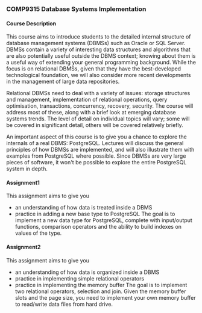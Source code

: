 ### COMP9315 Database Systems Implementation
#### Course Description
This course aims to introduce students to the detailed internal structure of database management systems (DBMSs) such as Oracle or SQL Server. DBMSs contain a variety of interesting data structures and algorithms that are also potentially useful outside the DBMS context; knowing about them is a useful way of extending your general programming background. While the focus is on relational DBMSs, given that they have the best-developed technological foundation, we will also consider more recent developments in the management of large data repositories.

Relational DBMSs need to deal with a variety of issues: storage structures and management, implementation of relational operations, query optimisation, transactions, concurrency, recovery, security. The course will address most of these, along with a brief look at emerging database systems trends. The level of detail on individual topics will vary; some will be covered in significant detail, others will be covered relatively briefly.

An important aspect of this course is to give you a chance to explore the internals of a real DBMS: PostgreSQL. Lectures will discuss the general principles of how DBMSs are implemented, and will also illustrate them with examples from PostgreSQL where possible. Since DBMSs are very large pieces of software, it won't be possible to explore the entire PostgreSQL system in depth.

#### Assignment1
This assignment aims to give you
* an understanding of how data is treated inside a DBMS
* practice in adding a new base type to PostgreSQL
The goal is to implement a new data type for PostgreSQL, complete with input/output functions, comparison operators and the ability to build indexes on values of the type.

#### Assignment2
This assignment aims to give you
* an understanding of how data is organized inside a DBMS
* practice in implementing simple relational operators
* practice in implementing the memory buffer
The goal is to implement two relational operators, selection and join. Given the memory buffer slots and the page size, you need to implement your own memory buffer to read/write data files from hard drive.
